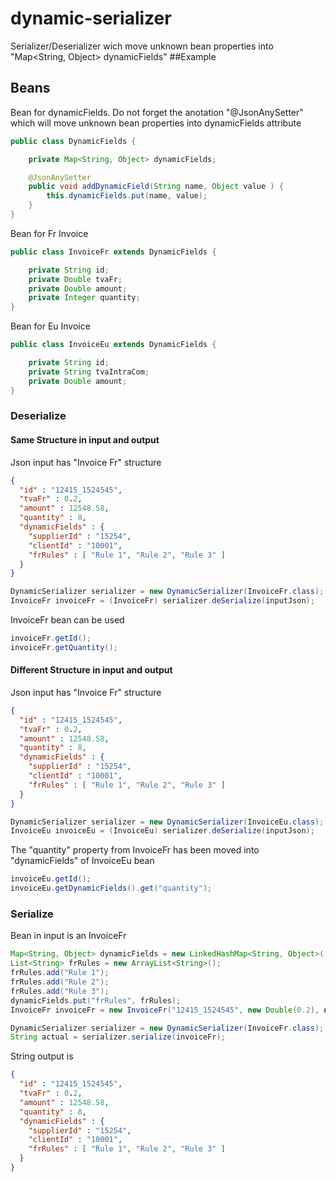 # dynamic-serializer
Serializer/Deserializer wich move unknown bean properties into "Map<String, Object> dynamicFields"
##Example
## Beans 
Bean for dynamicFields. Do not forget the anotation "@JsonAnySetter" which will move unknown bean properties into dynamicFields attribute
```java
public class DynamicFields {

    private Map<String, Object> dynamicFields;

    @JsonAnySetter
    public void addDynamicField(String name, Object value ) {
        this.dynamicFields.put(name, value);
    }
}
```
Bean for Fr Invoice 
```java
public class InvoiceFr extends DynamicFields {

    private String id;
    private Double tvaFr;
    private Double amount;
    private Integer quantity;
}
```
Bean for Eu Invoice
```java
public class InvoiceEu extends DynamicFields {

    private String id;
    private String tvaIntraCom;
    private Double amount;
}
```

### Deserialize
#### Same Structure in input and output 
Json input has "Invoice Fr" structure
```json
{
  "id" : "12415_1524545",
  "tvaFr" : 0.2,
  "amount" : 12548.58,
  "quantity" : 8,
  "dynamicFields" : {
    "supplierId" : "15254",
    "clientId" : "10001",
    "frRules" : [ "Rule 1", "Rule 2", "Rule 3" ]
  }
}
```
```java
DynamicSerializer serializer = new DynamicSerializer(InvoiceFr.class);
InvoiceFr invoiceFr = (InvoiceFr) serializer.deSerialize(inputJson);
```
InvoiceFr bean can be used 
```java
invoiceFr.getId();
invoiceFr.getQuantity();
```

#### Different Structure in input and output 
Json input has "Invoice Fr" structure
```json
{
  "id" : "12415_1524545",
  "tvaFr" : 0.2,
  "amount" : 12548.58,
  "quantity" : 8,
  "dynamicFields" : {
    "supplierId" : "15254",
    "clientId" : "10001",
    "frRules" : [ "Rule 1", "Rule 2", "Rule 3" ]
  }
}
```
```java
DynamicSerializer serializer = new DynamicSerializer(InvoiceEu.class);
InvoiceEu invoiceEu = (InvoiceEu) serializer.deSerialize(inputJson);
```
The "quantity" property from InvoiceFr has been moved into "dynamicFields" of InvoiceEu bean
```java
invoiceEu.getId();
invoiceEu.getDynamicFields().get("quantity");
```
### Serialize
Bean in input is an InvoiceFr
```java
Map<String, Object> dynamicFields = new LinkedHashMap<String, Object>();
List<String> frRules = new ArrayList<String>();
frRules.add("Rule 1");
frRules.add("Rule 2");
frRules.add("Rule 3");
dynamicFields.put("frRules", frRules);
InvoiceFr invoiceFr = new InvoiceFr("12415_1524545", new Double(0.2), new Double(12548.58), 8, dynamicFields);
```
```java
DynamicSerializer serializer = new DynamicSerializer(InvoiceFr.class);
String actual = serializer.serialize(invoiceFr);
```
String output is 
```json
{
  "id" : "12415_1524545",
  "tvaFr" : 0.2,
  "amount" : 12548.58,
  "quantity" : 8,
  "dynamicFields" : {
    "supplierId" : "15254",
    "clientId" : "10001",
    "frRules" : [ "Rule 1", "Rule 2", "Rule 3" ]
  }
}
```
